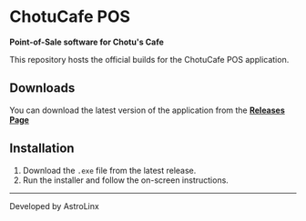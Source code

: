 # ChotuCafe POS

**Point-of-Sale software for Chotu's Cafe**

This repository hosts the official builds for the ChotuCafe POS application.

## Downloads

You can download the latest version of the application from the [**Releases Page**](https://github.com/astrolinxx/6pZJdzafeN/releases)

## Installation

1.  Download the `.exe` file from the latest release.
2.  Run the installer and follow the on-screen instructions.

---

Developed by AstroLinx
